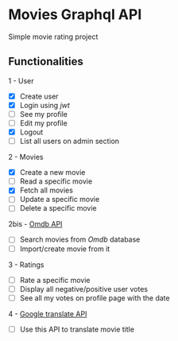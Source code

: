 # Movies Graphql API

Simple movie rating project

## Functionalities

1 - User

- [x] Create user
- [x] Login using _jwt_
- [ ] See my profile
- [ ] Edit my profile
- [x] Logout
- [ ] List all users on admin section

2 - Movies

- [x] Create a new movie
- [ ] Read a specific movie
- [x] Fetch all movies
- [ ] Update a specific movie
- [ ] Delete a specific movie

2bis - [Omdb API](http://www.omdbapi.com/)

- [ ] Search movies from _Omdb_ database
- [ ] Import/create movie from it

3 - Ratings

- [ ] Rate a specific movie
- [ ] Display all negative/positive user votes
- [ ] See all my votes on profile page with the date

4 - [Google translate API](https://cloud.google.com/translate/docs/?hl=fr)

- [ ] Use this API to translate movie title
